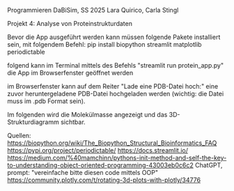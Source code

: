 Programmieren DaBiSim, SS 2025
Lara Quirico, Carla Stingl

Projekt 4: Analyse von Proteinstrukturdaten

Bevor die App ausgeführt werden kann müssen folgende Pakete installiert sein, mit folgendem Befehl: 
pip install biopython streamlit matplotlib periodictable

folgend kann im Terminal mittels des Befehls "streamlit run protein_app.py" die App im Browserfenster geöffnet werden

im Browserfenster kann auf dem Reiter "Lade eine PDB-Datei hoch:" eine zuvor heruntergeladene PDB-Datei hochgeladen werden (wichtig: die Datei muss im .pdb Format sein).

Im folgenden wird die Molekülmasse angezeigt und das 3D-Strukturdiagramm sichtbar.


Quellen:
https://biopython.org/wiki/The_Biopython_Structural_Bioinformatics_FAQ
https://pypi.org/project/periodictable/
https://docs.streamlit.io/
https://medium.com/%40mamchinn/pythons-init-method-and-self-the-key-to-understanding-object-oriented-programming-43003eb0c6c2
ChatGPT, prompt: "vereinfache bitte diesen code mittels OOP"
https://community.plotly.com/t/rotating-3d-plots-with-plotly/34776

